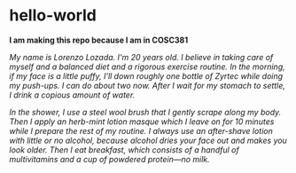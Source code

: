 # hello-world
**I am making this repo because I am in COSC381**

*My name is Lorenzo Lozada. I'm 20 years old. I believe in taking care of myself and a balanced diet and a rigorous exercise routine. In the morning, if my face is a little puffy, I'll down roughly one bottle of Zyrtec while doing my push-ups. I can do about two now. After I wait for my stomach to settle, I drink a copious amount of water.</p><p>In the shower, I use a steel wool brush that I gently scrape along my body. Then I apply an herb-mint lotion masque which I leave on for 10 minutes while I prepare the rest of my routine. I always use an after-shave lotion with little or no alcohol, because alcohol dries your face out and makes you look older. Then I eat breakfast, which consists of a handful of multivitamins and a cup of powdered protein—no milk.*

